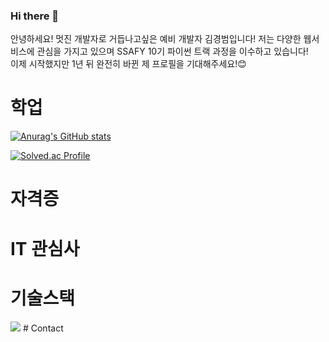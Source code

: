 ### Hi there 👋
안녕하세요! 멋진 개발자로 거듭나고싶은 예비 개발자 김경범입니다!
저는 다양한 웹서비스에 관심을 가지고 있으며 SSAFY 10기 파이썬 트랙 과정을 이수하고 있습니다!  
이제 시작했지만 1년 뒤 완전히 바뀐 제 프로필을 기대해주세요!😊

# 학업
[![Anurag's GitHub stats](https://github-readme-stats.vercel.app/api?username=dreamingbeom)](https://github.com/anuraghazra/github-readme-stats)


[![Solved.ac Profile](http://mazassumnida.wtf/api/v2/generate_badge?boj=gung2226)](https://solved.ac/gung2226/)

# 자격증

# IT 관심사

# 기술스택
<img src="https://img.shields.io/badge/python-BA55D3?style=for-the-badge&logo=python&logoColor=white">
# Contact


<!--
**dreamingbeom/dreamingbeom** is a ✨ _special_ ✨ repository because its `README.md` (this file) appears on your GitHub profile.

Here are some ideas to get you started:

- 🔭 I’m currently working on ...
- 🌱 SSAFY 10기 교육중!
- 👯 I’m looking to collaborate on ...
- 🤔 I’m looking for help with ...
- 💬 Ask me about ...
- 📫 How to reach me: ...
- 😄 Pronouns: ...
- ⚡ Fun fact: ...
-->
